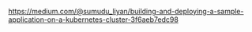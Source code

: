 https://medium.com/@sumudu_liyan/building-and-deploying-a-sample-application-on-a-kubernetes-cluster-3f6aeb7edc98
